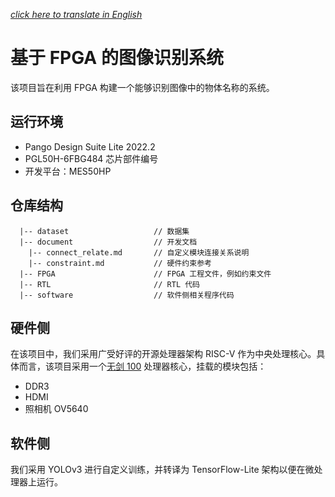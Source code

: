 [*click here to translate in English*]()

# 基于 FPGA 的图像识别系统

该项目旨在利用 FPGA 构建一个能够识别图像中的物体名称的系统。

## 运行环境

  * Pango Design Suite Lite 2022.2
  * PGL50H-6FBG484 芯片部件编号
  * 开发平台：MES50HP

## 仓库结构

```
  |-- dataset                   // 数据集
  |-- document                  // 开发文档
    |-- connect_relate.md       // 自定义模块连接关系说明
    |-- constraint.md           // 硬件约束参考
  |-- FPGA                      // FPGA 工程文件，例如约束文件
  |-- RTL                       // RTL 代码
  |-- software                  // 软件侧相关程序代码
```

## 硬件侧

在该项目中，我们采用广受好评的开源处理器架构 RISC-V 作为中央处理核心。具体而言，该项目采用一个[无剑 100]() 处理器核心，挂载的模块包括：
  * DDR3
  * HDMI
  * 照相机 OV5640

## 软件侧

我们采用 YOLOv3 进行自定义训练，并转译为 TensorFlow-Lite 架构以便在微处理器上运行。